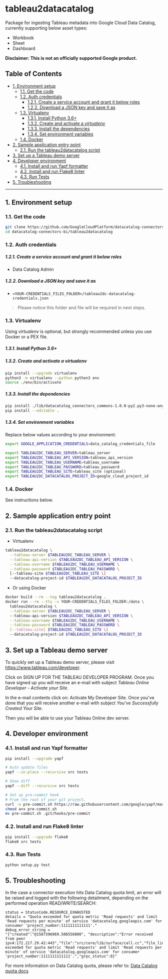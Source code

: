 # tableau2datacatalog

Package for ingesting Tableau metadata into Google Cloud Data Catalog,
currently supporting below asset types:
- Workbook
- Sheet
- Dashboard

**Disclaimer: This is not an officially supported Google product.**

<!--
  ⚠️ DO NOT UPDATE THE TABLE OF CONTENTS MANUALLY ️️⚠️
  run `npx markdown-toc -i README.md`.

  Please stick to 80-character line wraps as much as you can.
-->

## Table of Contents

<!-- toc -->

- [1. Environment setup](#1-environment-setup)
  * [1.1. Get the code](#11-get-the-code)
  * [1.2. Auth credentials](#12-auth-credentials)
      - [1.2.1. Create a service account and grant it below roles](#121-create-a-service-account-and-grant-it-below-roles)
      - [1.2.2. Download a JSON key and save it as](#122-download-a-json-key-and-save-it-as)
  * [1.3. Virtualenv](#13-virtualenv)
      - [1.3.1. Install Python 3.6+](#131-install-python-36)
      - [1.3.2. Create and activate a *virtualenv*](#132-create-and-activate-a-virtualenv)
      - [1.3.3. Install the dependencies](#133-install-the-dependencies)
      - [1.3.4. Set environment variables](#134-set-environment-variables)
  * [1.4. Docker](#14-docker)
- [2. Sample application entry point](#2-sample-application-entry-point)
  * [2.1. Run the tableau2datacatalog script](#21-run-the-tableau2datacatalog-script)
- [3. Set up a Tableau demo server](#3-set-up-a-tableau-demo-server)
- [4. Developer environment](#4-developer-environment)
  * [4.1. Install and run Yapf formatter](#41-install-and-run-yapf-formatter)
  * [4.2. Install and run Flake8 linter](#42-install-and-run-flake8-linter)
  * [4.3. Run Tests](#43-run-tests)
- [5. Troubleshooting](#5-troubleshooting)

<!-- tocstop -->

-----

## 1. Environment setup

### 1.1. Get the code

````bash
git clone https://github.com/GoogleCloudPlatform/datacatalog-connectors-bi.git
cd datacatalog-connectors-bi/tableau2datacatalog
````

### 1.2. Auth credentials

##### 1.2.1. Create a service account and grant it below roles

- Data Catalog Admin

##### 1.2.2. Download a JSON key and save it as
- `<YOUR-CREDENTIALS_FILES_FOLDER>/tableau2dc-datacatalog-credentials.json`

> Please notice this folder and file will be required in next steps.

### 1.3. Virtualenv

Using *virtualenv* is optional, but strongly recommended unless you use Docker
or a PEX file.

##### 1.3.1. Install Python 3.6+

##### 1.3.2. Create and activate a *virtualenv*

```bash
pip install --upgrade virtualenv
python3 -m virtualenv --python python3 env
source ./env/bin/activate
```

##### 1.3.3. Install the dependencies

```bash
pip install ./lib/datacatalog_connectors_commons-1.0.0-py2.py3-none-any.whl
pip install --editable .
```

##### 1.3.4. Set environment variables

Replace below values according to your environment:

```bash
export GOOGLE_APPLICATION_CREDENTIALS=data_catalog_credentials_file

export TABLEAU2DC_TABLEAU_SERVER=tableau_server
export TABLEAU2DC_TABLEAU_API_VERSION=tableau_api_version
export TABLEAU2DC_TABLEAU_USERNAME=tableau_username
export TABLEAU2DC_TABLEAU_PASSWORD=tableau_password
export TABLEAU2DC_TABLEAU_SITE=tableau_site (optional)
export TABLEAU2DC_DATACATALOG_PROJECT_ID=google_cloud_project_id
```

### 1.4. Docker

See instructions below.

## 2. Sample application entry point

### 2.1. Run the tableau2datacatalog script

- Virtualenv

```bash
tableau2datacatalog \
  --tableau-server $TABLEAU2DC_TABLEAU_SERVER \
  --tableau-api-version $TABLEAU2DC_TABLEAU_API_VERSION \
  --tableau-username $TABLEAU2DC_TABLEAU_USERNAME \
  --tableau-password $TABLEAU2DC_TABLEAU_PASSWORD \
  [--tableau-site $TABLEAU2DC_TABLEAU_SITE \]
  --datacatalog-project-id $TABLEAU2DC_DATACATALOG_PROJECT_ID
```

- Or using Docker

```bash
docker build --rm --tag tableau2datacatalog .
docker run --rm --tty -v YOUR-CREDENTIALS_FILES_FOLDER:/data \
  tableau2datacatalog \
  --tableau-server $TABLEAU2DC_TABLEAU_SERVER \ 
  --tableau-api-version $TABLEAU2DC_TABLEAU_API_VERSION \
  --tableau-username $TABLEAU2DC_TABLEAU_USERNAME \
  --tableau-password $TABLEAU2DC_TABLEAU_PASSWORD \
  [--tableau-site] $TABLEAU2DC_TABLEAU_SITE \]
  --datacatalog-project-id $TABLEAU2DC_DATACATALOG_PROJECT_ID
```

## 3. Set up a Tableau demo server

To quickly set up a Tableau demo server, please visit
https://www.tableau.com/developer.

Click on SIGN UP FOR THE TABLEAU DEVELOPER PROGRAM. Once you have signed up you
will receive an e-mail with subject _Tableau Online Developer - Activate your
Site_.

In the e-mail contents click on: Activate My Developer Site. Once you've done
that you will receive another e-mail with subject _You've Successfully Created
Your Site_.

Then you will be able to use your Tableau Online dev server.

## 4. Developer environment

### 4.1. Install and run Yapf formatter

```bash
pip install --upgrade yapf

# Auto update files
yapf --in-place --recursive src tests

# Show diff
yapf --diff --recursive src tests

# Set up pre-commit hook
# From the root of your git project.
curl -o pre-commit.sh https://raw.githubusercontent.com/google/yapf/master/plugins/pre-commit.sh
chmod a+x pre-commit.sh
mv pre-commit.sh .git/hooks/pre-commit
```

### 4.2. Install and run Flake8 linter

```bash
pip install --upgrade flake8
flake8 src tests
```

### 4.3. Run Tests

```bash
python setup.py test
```
## 5. Troubleshooting

In the case a connector execution hits Data Catalog quota limit, an error will
be raised and logged with the following detailment, depending on the performed
operation READ/WRITE/SEARCH: 

```
status = StatusCode.RESOURCE_EXHAUSTED
details = "Quota exceeded for quota metric 'Read requests' and limit 'Read requests per minute' of service 'datacatalog.googleapis.com' for consumer 'project_number:1111111111111'."
debug_error_string = 
"{"created":"@1587396969.506556000", "description":"Error received from peer ipv4:172.217.29.42:443","file":"src/core/lib/surface/call.cc","file_line":1056,"grpc_message":"Quota exceeded for quota metric 'Read requests' and limit 'Read requests per minute' of service 'datacatalog.googleapis.com' for consumer 'project_number:1111111111111'.","grpc_status":8}"
```

For more information on Data Catalog quota, please refer to: [Data Catalog quota docs][1]

[1]: https://cloud.google.com/data-catalog/docs/resources/quotas

